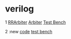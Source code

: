 # verilog

1
[RRArbiter](./RRArbiter_230914/RRArbiter.sv)
[Arbiter](./RRArbiter_230914/Arbiter.sv)
[Test Bench](./RRArbiter_230914/RRArbiter_TB.sv)

2 :new
[code](./CLArbiter_230914\CLArbiter.sv)
[test bench](./CLArbiter_230914\CLArbiter_tb.sv)
